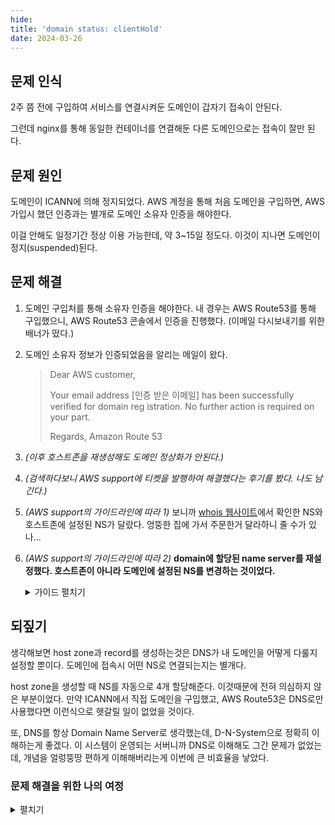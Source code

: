```yaml
---
hide:
title: 'domain status: clientHold'
date: 2024-03-26
---
```


## 문제 인식

2주 쯤 전에 구입하여 서비스를 연결시켜둔 도메인이 갑자기 접속이 안된다.

그런데 nginx를 통해 동일한 컨테이너를 연결해둔 다른 도메인으로는 접속이 잘만 된다.

## 문제 원인

도메인이 ICANN에 의해 정지되었다. AWS 계정을 통해 처음 도메인을 구입하면, AWS 가입시 했던 인증과는 별개로 도메인 소유자 인증을 해야한다.

이걸 안해도 일정기간 정상 이용 가능한데, 약 3~15일 정도다. 이것이 지나면 도메인이 정지(suspended)된다.

## 문제 해결

1. 도메인 구입처를 통해 소유자 인증을 해야한다. 내 경우는 AWS Route53를 통해 구입했으니, AWS Route53 콘솔에서 인증을
   진행했다. (이메일 다시보내기를 위한 배너가 떴다.)

2. 도메인 소유자 정보가 인증되었음을 알리는 메일이 왔다.

   > Dear AWS customer,
   >
   > Your email address [인증 받은 이메일] has been successfully verified for domain reg
   > istration. No further action is required on your part.
   >
   > Regards,
   > Amazon Route 53

3. _(이후 호스트존을 재생성해도 도메인 정상화가 안된다.)_

4. _(검색하다보니 AWS support에 티켓을 발행하여 해결했다는 후기를 봤다. 나도 남긴다.)_

5. _(AWS support의 가이드라인에 따라 1)_ 보니까 [whois 웹사이트](https://whois.gandi.net/en/results?search=example.com)에서 확인한 NS와 호스트존에 설정된 NS가 달랐다. 엉뚱한 집에 가서 주문한거 달라하니 줄 수가 있나...

6. _(AWS support의 가이드라인에 따라 2)_ **domain에 할당된 name server를 재설정했다. 호스트존이 아니라 도메인에 설정된 NS를 변경하는 것이었다.**

   <details>
   <summary>가이드 펼치기</summary>
    Hello,

   Thank you for following up.

   I understand that the domain is not currently available on internet. I will guide you further.

   Upon detailed review, I see that the name servers in the hosted zone and the public whois look up do not match hence the domain is not resolving.

   The current hosted zone for your domain have the following NS records:

   new-ns1.myns
   new-ns2.myns
   new-ns3.myns
   new-ns4.myns

   However a WHOIS lookup for the same domain lists different Name Server

   - https://whois.gandi.net/en/results?search=example.com

   old-ns1.myns
   old-ns2.myns
   old-ns3.myns
   old-ns4.myns

   When these values don't match, your website or web application can be intermittently unavailable on the internet. To make these values match, perform the following procedure:

   1. Navigate to the “Hosted zones” page for your domain at your Route 53 console (https://console.aws.amazon.com/route53/home )
   2. Click on “Hosted zones” at the left column
   3. Click on the \*\*\*round-radio button next to the hosted zone name associated with your domain.
   4. At the far right column, make a note (click to copy) the four name servers from this newly created hosted zone:

      new-ns1.myns
      new-ns2.myns
      new-ns3.myns
      new-ns4.myns

   5. Navigate to the **_“Registered domains” details page for your domain at your Route 53 console (_**Click “Registered domains” at the left column)
   6. Click on the domain name in question
   7. Click **_“Add or edit name servers” (_**highlighted in blue, at the far right of the page)
   8. Update the name servers to match the four name servers from the newly created hosted zone:

      new-ns1.myns
      new-ns2.myns
      new-ns3.myns
      new-ns4.myns

   9. Monitor the operation via a WHOIS lookup
   10. Allow up to 48 hours for the change to propagate
   11. Test to make sure your domain is resolving correctly per the record sets you have setup.

   You can find more information to how to update the name servers for your domain at the following link:
   https://docs.aws.amazon.com/Route53/latest/DeveloperGuide/domain-name-servers-glue-records.html

   I trust you find this helpful, but please don't hesitate to request more information, or ask additional questions, we’ll be here to reply as quickly as possible.

   We value your feedback. Please share your experience by rating this and other correspondences in the AWS Support Center. You can rate a correspondence by selecting the stars in the top right corner of the correspondence.

   </details>

## 되짚기

생각해보면 host zone과 record를 생성하는것은 DNS가 내 도메인을 어떻게 다룰지 설정할 뿐이다. 도메인에 접속시 어떤 NS로 연결되는지는 별개다.

host zone을 생성할 때 NS를 자동으로 4개 할당해준다. 이것때문에 전혀 의심하지 않은 부분이었다. 만약 ICANN에서 직접 도메인을 구입했고, AWS Route53은 DNS로만 사용했다면 이런식으로 헷갈릴 일이 없었을 것이다.

또, DNS를 항상 Domain Name Server로 생각했는데, D-N-System으로 정확히 이해하는게 좋겠다. 이 시스템이 운영되는 서버니까 DNS로 이해해도 그간 문제가 없었는데, 개념을 얼렁뚱땅 편하게 이해해버리는게 이번에 큰 비효율을 낳았다.

### 문제 해결을 위한 나의 여정

<details>
<summary>펼치기</summary>

1. DNS 관련 문제라고 생각했다. 일단 브라우저에서도 그렇게 말하고, 서비스가 죽은것이 아니라는것을 확인했으니까.

   > 서비스 성숙도 면에서도, 시기적으로도 사용이 아주 활발한 서비스는 아니었으나 어쨌든 실사용으로 개시되었기 때문에 나는 마음이 급했다.
   > 주말이라 다행이었지만, 정확한 원인 분석과 공부보단 빠른 해결이 중요했다.

2. AWS route53에 등록된 레코드를 다시 한번 살펴봤다. 레코드를 재생성하거나 호스트존을 삭제하고 다시 생성해보기도 했다. 안된다.
3. 혹시 nginx에서 upstream으로 설정해둔 컨테이너를 여러 도메인에 연결시켜서 문제가 된걸까? 근거는 없지만 간단한 테스트이니 nginx config에서 단일한 server로 설정해봤다. 그래도 안된다.
4. 컨테이너로 제공중인 서비스와 관련된 문제인지 파악하기 위해, 도메인에 upstream 서비스 말고 그냥 text를 제공하도록 설정해봤다.

   ```nginx
   server {
     listen 80;
     server_name mydomain.problem;

     location / {
       return 200 'Hello, world!';
     }
   }
   ```

   안된다.

5. 그럼 이제 도메인이 서버의 ip로 잘 연결되는지를 확인할 차례다. AWS route53을 DNS로 사용하고 있으니, route53에서 확인해보자. 친절하게도 _레코드 테스트_ 기능을를 제공해준다. 잘 연결이 되어있다. DNS도 문제없다.

6. 그런데 생각해보니 도메인을 구입할 수 있는 곳은 AWS 뿐만 아니다. 이 말은 도메인을 관리하는 기구(?)는 별도로 존재할 수 있다는 것이다.

   내 도메인 리스트에 들어가본다. 도메인 구입 계약 상태나 소유주에 대한 정보와 함께 뭔가 있을 수 있다. 그랬더니 [대문짝만하게 배너](./domain_suspended_by_ICANN.png)가 뜬다. 메일을 인증 해 달라고...

7. 좀더 검색해보니 정해진 기간(약 15일) 안에 도메인 소유주 인증을 완료하지 않으면(도메인 소유자로 등록한 주소에 이메일이 왔었다.) ICANN에 의해 suspended 된다고 한다.

</details>
